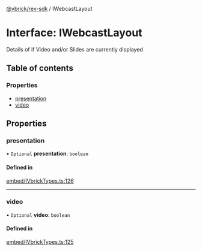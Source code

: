 [@vbrick/rev-sdk](../README.md) / IWebcastLayout

# Interface: IWebcastLayout

Details of if Video and/or Slides are currently displayed

## Table of contents

### Properties

- [presentation](IWebcastLayout.md#presentation)
- [video](IWebcastLayout.md#video)

## Properties

### presentation

• `Optional` **presentation**: `boolean`

#### Defined in

[embed/IVbrickTypes.ts:126](https://github.com/vbrick/rev-sdk-js/blob/main/src/embed/IVbrickTypes.ts#L126)

___

### video

• `Optional` **video**: `boolean`

#### Defined in

[embed/IVbrickTypes.ts:125](https://github.com/vbrick/rev-sdk-js/blob/main/src/embed/IVbrickTypes.ts#L125)
